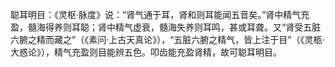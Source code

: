 聪耳明目：《灵枢·脉度》说：“肾气通于耳，肾和则耳能闻五音矣。”肾中精气充盈，髓海得养则耳聪；肾中精气虚衰，髓海失养则耳鸣，甚或耳聋。又“肾受五脏六腑之精而藏之”（《素问·上古天真论》），“五脏六腑之精气，皆上注于目”（《灵柩·大惑论》），精气充盈则目能辨五色。叩齿能充盈肾精，故可聪耳明目。
